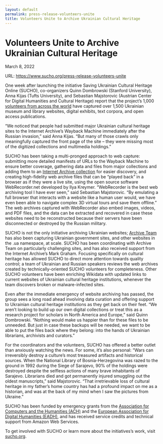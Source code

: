 ```yaml
---
layout: default
permalink: press-release-volunteers-unite
title: Volunteers Unite to Archive Ukrainian Cultural Heritage
---
```


# Volunteers Unite to Archive Ukrainian Cultural Heritage

March 8, 2022

URL: https://www.sucho.org/press-release-volunteers-unite


One week after launching the initiative Saving Ukrainian Cultural Heritage Online (SUCHO), co-organizers Quinn Dombrowski (Stanford University), Anna Kijas (Tufts University), and Sebastian Majstorovic (Austrian Center for Digital Humanities and Cultural Heritage) report that the project’s 1,000 [volunteers from across the world](/contributors) have captured over 1,500 Ukrainian museum and library websites, digital exhibits, text corpora, and open access publications.

“We noticed that people had submitted major Ukrainian cultural heritage sites to the Internet Archive’s Wayback Machine immediately after the Russian invasion,” said Anna Kijas. “But many of those crawls only meaningfully captured the front page of the site – they were missing most of the digitized collections and multimedia holdings.”

SUCHO has been taking a multi-pronged approach to web capture: submitting more detailed manifests of URLs to the Wayback Machine to ensure better coverage, gathering data and files from major collections and adding them to an [Internet Archive collection](https://archive.org/details/sucho) for easier discovery, and creating high-fidelity web archive files that can be “played back” in a browser as if they were a live site, using the open source software WebRecorder.net developed by Ilya Kreymer. “WebRecorder is the best web archiving tool I have ever seen,” said Sebastian Majstorovic. “By emulating a full browser that interacts with a website like a human user would, we have even been able to navigate complex 3D virtual tours and save them offline.” The web archives captured with WebRecorder also embed images, videos, and PDF files, and the data can be extracted and recovered in case these websites need to be reconstructed because their servers have been disconnected or destroyed by the Russian military.

SUCHO is not the only initiative archiving Ukrainian websites; [Archive Team](https://wiki.archiveteam.org/) has also been capturing Ukrainian government sites, and other websites in the .ua namespace, at scale. SUCHO has been coordinating with Archive Team on particularly challenging sites, and has also received support from the Internet Archive’s Mark Graham. Focusing specifically on cultural heritage has allowed SUCHO to direct more attention towards quality control; a team of Ukrainian and Russian speakers reviews the web archives created by technically-oriented SUCHO volunteers for completeness. Other SUCHO volunteers have been enriching Wikidata with updated links to current websites of Ukrainian cultural heritage institutions, whenever the team discovers broken or malware-infected sites.

Even after the immediate emergency of website archiving has passed, the group sees a long road ahead involving data curation and offering support to Ukrainian cultural heritage institutions as they get back on their feet. “We aren’t looking to build up our own digital collections or treat this as a research project for scholars in North America and Europe,” said Quinn Dombrowski. “Nothing would make us happier than for these files to be unneeded. But just in case these backups will be needed, we want to be able to put the files back where they belong: into the hands of Ukrainian librarians, archivists and curators.”

For the coordinators and the volunteers, SUCHO has offered a better outlet than anxiously watching the news. For some, it’s also personal: “Wars can irreversibly destroy a culture’s most treasured artifacts and historical sources. When the National Library of Bosnia-Herzegovina was razed to the ground in 1992 during the Siege of Sarajevo, 90% of the holdings were destroyed despite the selfless actions of many brave inhabitants of Sarajevo. Librarians died and got permanently injured smuggling out the oldest manuscripts,” said Majstorovic. “That irretrievable loss of cultural heritage in my father’s home country has had a profound impact on me as a historian, and was at the back of my mind when I saw the pictures from Ukraine.”

SUCHO has been funded by emergency grants from the [Association for Computers and the Humanities (ACH)](https://ach.org/) and the [European Association for Digital Humanities (EADH)](https://eadh.org/), and has received service credits and technical support from Amazon Web Services.

To get involved with SUCHO or learn more about the initiatives’s work, visit [sucho.org](https://www.sucho.org/).
